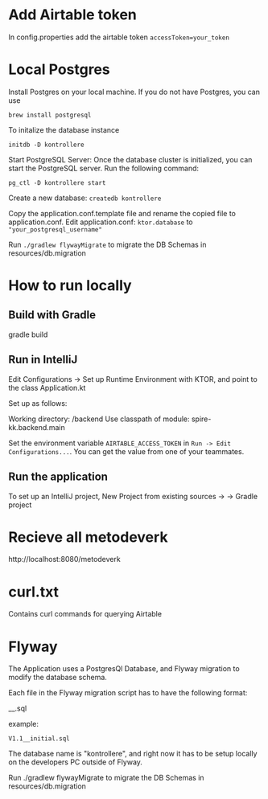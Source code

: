 # Add Airtable token
In config.properties add the airtable token `accessToken=your_token`

# Local Postgres

Install Postgres on your local machine.
If you do not have Postgres, you can use

`brew install postgresql`

To initalize the database instance

`initdb -D kontrollere`

Start PostgreSQL Server: Once the database cluster is initialized, you can start the PostgreSQL server. Run the following command:

`pg_ctl -D kontrollere start`

Create a new database:
`createdb kontrollere`

Copy the application.conf.template file and rename the copied file to application.conf.
Edit application.conf:
`ktor.database` to `"your_postgresql_username"`

Run `./gradlew flywayMigrate` to migrate the DB Schemas in resources/db.migration

# How to run locally

## Build with Gradle

gradle build

## Run in IntelliJ

Edit Configurations -> Set up Runtime Environment with KTOR, and point to the class Application.kt

Set up as follows:

Working directory: <root of project>/backend
Use classpath of module: spire-kk.backend.main

Set the environment variable `AIRTABLE_ACCESS_TOKEN` in `Run -> Edit Configurations...`. You can get the value from one of your teammates.

## Run the application

To set up an IntelliJ project, New Project from existing sources -> <root directory
for spire-kk> -> Gradle project

# Recieve all metodeverk

http://localhost:8080/metodeverk

# curl.txt

Contains curl commands for querying Airtable

# Flyway

The Application uses a PostgresQl Database, and Flyway migration to modify the database schema.

Each file in the Flyway migration script has to have the following format:

<Version>__<Description>.sql

example:

`V1.1__initial.sql`

The database name is "kontrollere", and right now it has to be setup locally on the developers PC outside of Flyway.

Run ./gradlew flywayMigrate to migrate the DB Schemas in resources/db.migration

